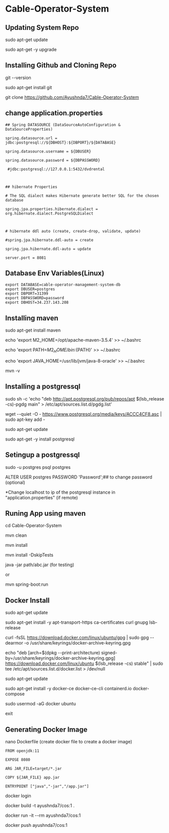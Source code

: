 # Cable-Operator-System

## Updating System Repo
sudo apt-get update

sudo apt-get -y upgrade

## Installing Github and Cloning Repo
git --version

sudo apt-get install git 

git clone https://github.com/Ayushnda7/Cable-Operator-System

## change application.properties
```
## Spring DATASOURCE (DataSourceAutoConfiguration & DataSourceProperties)

spring.datasource.url = jdbc:postgresql://${DBHOST}:${DBPORT}/${DATABASE}

spring.datasource.username = ${DBUSER}

spring.datasource.password = ${DBPASSWORD}

 #jdbc:postgresql://127.0.0.1:5432/dvdrental



## hibernate Properties

# The SQL dialect makes Hibernate generate better SQL for the chosen database

spring.jpa.properties.hibernate.dialect = org.hibernate.dialect.PostgreSQLDialect

 

# hibernate ddl auto (create, create-drop, validate, update)

#spring.jpa.hibernate.ddl-auto = create

spring.jpa.hibernate.ddl-auto = update

server.port = 8081
```
## Database Env Variables(Linux)
```
export DATABASE=cable-operator-management-system-db
export DBUSER=postgres
export DBPORT=31399
export DBPASSWORD=password
export DBHOST=34.237.143.208

```

## Installing maven
sudo apt-get install maven

echo 'export M2_HOME=/opt/apache-maven-3.5.4' >> ~/.bashrc

echo 'export PATH=${M2_HOME}/bin:${PATH}' >> ~/.bashrc

echo 'export JAVA_HOME=/usr/lib/jvm/java-8-oracle' >> ~/.bashrc

mvn -v

## Installing a postgressql
sudo sh -c 'echo "deb http://apt.postgresql.org/pub/repos/apt $(lsb_release -cs)-pgdg main" > /etc/apt/sources.list.d/pgdg.list'

wget --quiet -O - https://www.postgresql.org/media/keys/ACCC4CF8.asc | sudo apt-key add -

sudo apt-get update

sudo apt-get -y install postgresql

## Setingup a postgressql
sudo -u postgres psql postgres

ALTER USER postgres PASSWORD 'Password';## to change password (optional)

*Change localhost to ip of the postgresql instance in "application.properties" (if remote) 

## Runing App using maven
cd Cable-Operator-System

mvn clean

mvn install

mvn install -DskipTests

java -jar path/abc.jar (for testing)

or

mvn spring-boot:run

## Docker Install

sudo apt-get update

 sudo apt-get install -y apt-transport-https ca-certificates curl gnupg lsb-release
 
 curl -fsSL https://download.docker.com/linux/ubuntu/gpg | sudo gpg --dearmor -o /usr/share/keyrings/docker-archive-keyring.gpg
 
 echo "deb [arch=$(dpkg --print-architecture) signed-by=/usr/share/keyrings/docker-archive-keyring.gpg] https://download.docker.com/linux/ubuntu $(lsb_release -cs) stable" | sudo tee /etc/apt/sources.list.d/docker.list > /dev/null
 
 sudo apt-get update
 
 sudo apt-get install -y docker-ce docker-ce-cli containerd.io docker-compose
 
 sudo usermod -aG docker ubuntu
 
 exit
 
## Generating Docker Image

nano Dockerfile (create docker file to create a docker image)
```
FROM openjdk:11

EXPOSE 8080

ARG JAR_FILE=target/*.jar

COPY ${JAR_FILE} app.jar

ENTRYPOINT ["java","-jar","/app.jar"]
```

docker login

docker build -t ayushnda7/cos:1 .

docker run -it --rm ayushnda7/cos:1

docker push ayushnda7/cos:1
